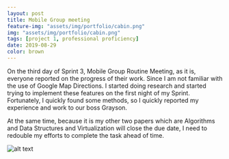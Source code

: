 ```yaml
---
layout: post
title: Mobile Group meeting
feature-img: "assets/img/portfolio/cabin.png"
img: "assets/img/portfolio/cabin.png"
tags: [project 1, professional proficiency]
date: 2019-08-29
color: brown
---
```


On the third day of Sprint 3, Mobile Group Routine Meeting, as it is, everyone reported on the progress of their work. Since I am not familiar with the use of Google Map Directions. I started doing research and started trying to implement these features on the first night of my Sprint. Fortunately, I quickly found some methods, so I quickly reported my experience and work to our boss Grayson. 

At the same time, because it is my other two papers which are Algorithms and Data Structures and Virtualization will close the due date, I need to redouble my efforts to complete the task ahead of time.

![alt text](https://github.com/aemooooon/app/blob/master/assets/img/p/026.png?raw=true "Mobile Group meeting")
